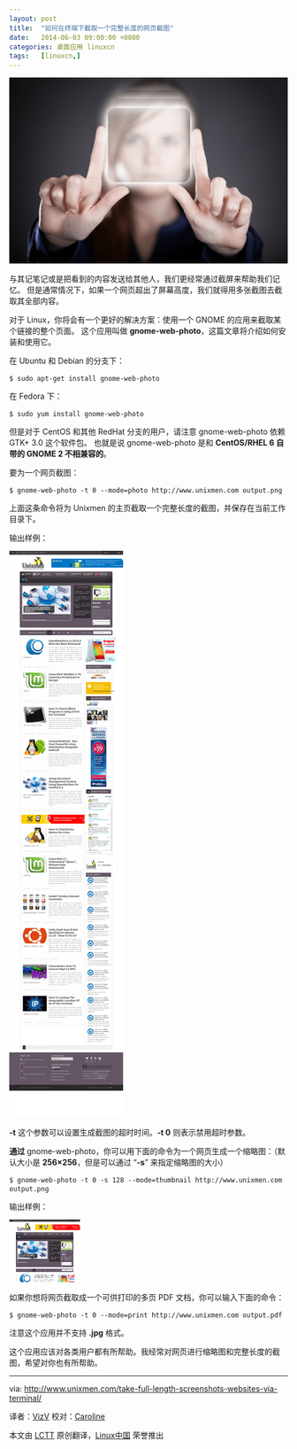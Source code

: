 ```yaml
---
layout: post
title:	"如何在终端下截取一个完整长度的网页截图"
date:	2014-06-03 09:00:00 +0800 
categories:	桌面应用 linuxcn 
tags:	[linuxcn,]
---
```



![](/Asserts/Images/album/201406/03/003933zcmpn88fc32nnkdn.png)


与其记笔记或是把看到的内容发送给其他人，我们更经常通过截屏来帮助我们记忆。 但是通常情况下，如果一个网页超出了屏幕高度，我们就得用多张截图去截取其全部内容。


对于 Linux，你将会有一个更好的解决方案：使用一个 GNOME 的应用来截取某个链接的整个页面。 这个应用叫做 **gnome-web-photo**，这篇文章将介绍如何安装和使用它。


在 Ubuntu 和 Debian 的分支下：



```
$ sudo apt-get install gnome-web-photo

```

在 Fedora 下：



```
$ sudo yum install gnome-web-photo

```

但是对于 CentOS 和其他 RedHat 分支的用户，请注意 gnome-web-photo 依赖 GTK+ 3.0 这个软件包。 也就是说 gnome-web-photo 是和 **CentOS/RHEL 6 自带的 GNOME 2 不相兼容的**。


要为一个网页截图：



```
$ gnome-web-photo -t 0 --mode=photo http://www.unixmen.com output.png

```

上面这条命令将为 Unixmen 的主页截取一个完整长度的截图，并保存在当前工作目录下。


输出样例：


![](/Asserts/Images/album/201406/03/003937wf283yk3y8ybkz78.png)


**-t** 这个参数可以设置生成截图的超时时间。**-t 0** 则表示禁用超时参数。


**通过** gnome-web-photo，你可以用下面的命令为一个网页生成一个缩略图：（默认大小是 **256×256**，但是可以通过 “**-s**” 来指定缩略图的大小）



```
$ gnome-web-photo -t 0 -s 128 --mode=thumbnail http://www.unixmen.com output.png

```

输出样例：


![](/Asserts/Images/album/201406/03/003942elb8djw5l8bwm8pt.png)


如果你想将网页截取成一个可供打印的多页 PDF 文档，你可以输入下面的命令：



```
$ gnome-web-photo -t 0 --mode=print http://www.unixmen.com output.pdf

```

注意这个应用并不支持 **.jpg** 格式。


这个应用应该对各类用户都有所帮助。我经常对网页进行缩略图和完整长度的截图，希望对你也有所帮助。




---


via: <http://www.unixmen.com/take-full-length-screenshots-websites-via-terminal/>


译者：[VizV](https://github.com/vizv) 校对：[Caroline](https://github.com/carolinewuyan)


本文由 [LCTT](https://github.com/LCTT/TranslateProject) 原创翻译，[Linux中国](http://linux.cn/) 荣誉推出
